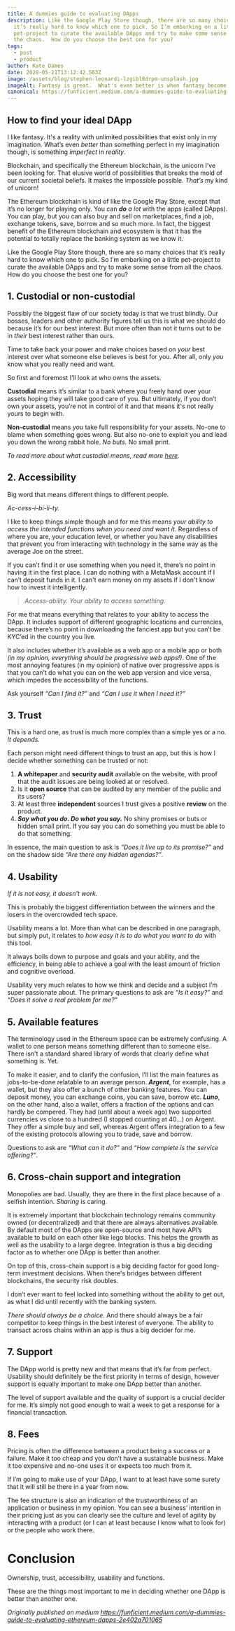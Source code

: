 ```yaml
---
title: A dummies guide to evaluating DApps
description: Like the Google Play Store though, there are so many choices that
  it’s really hard to know which one to pick. So I’m embarking on a little
  pet-project to curate the available DApps and try to make some sense from all
  the chaos.  How do you choose the best one for you?
tags:
  - post
  - product
author: Kate Dames
date: 2020-05-21T13:12:42.563Z
image: /assets/blog/stephen-leonardi-lzgibl8drpm-unsplash.jpg
imageAlt: Fantasy is great.  What's even better is when fantasy become reality.
canonical: https://funficient.medium.com/a-dummies-guide-to-evaluating-ethereum-dapps-2e402a701065
---
```

## How to find your ideal DApp

I like fantasy. It's a reality with unlimited possibilities that exist only in my imagination.  What’s even *better* than something perfect in my imagination though, is something *imperfect* in *reality*.

Blockchain, and specifically the Ethereum blockchain, is the unicorn I’ve been looking for. That elusive world of possibilities that breaks the mold of our current societal beliefs. It makes the impossible possible. *That’s* my kind of unicorn!

The Ethereum blockchain is kind of like the Google Play Store, except that it’s no longer for playing only. You can ***do*** *a lot* with the apps (called DApps). You can play, but you can also buy and sell on marketplaces, find a job, exchange tokens, save, borrow and so much more. In fact, the biggest benefit of the Ethereum blockchain and ecosystem is that it has the potential to totally replace the banking system as we know it.

Like the Google Play Store though, there are so many choices that it’s really hard to know which one to pick. So I’m embarking on a little pet-project to curate the available DApps and try to make some sense from all the chaos.  How do you choose the best one for you?

## 1. Custodial or non-custodial

Possibly the biggest flaw of our society today is that we trust blindly. Our bosses, leaders and other authority figures tell us this is what we should do because it’s for our best interest. But more often than not it turns out to be in *their* best interest rather than ours.

Time to take back your power and make choices based on *your* best interest over what someone else believes is best for you. After all, only *you* know what you really need and want.

So first and foremost I’ll look at who owns the assets.

**Custodial** means it’s similar to a bank where you freely hand over your assets hoping they will take good care of you. But ultimately, if you don’t own your assets, you’re not in control of it and that means it's not really yours to begin with.

**Non-custodial** means *you* take full responsibility for your assets. No-one to blame when something goes wrong. But also no-one to exploit you and lead you down the wrong rabbit hole. *No buts.* No small print.

*To read more about what custodial means, read more [here](https://www.investopedia.com/terms/c/custodialaccount.asp).*

## 2. Accessibility

Big word that means different things to different people.

*Ac-cess-i-bi-li-ty.*

I like to keep things simple though and for me this means *your ability to access the intended functions when you need and want it*.  Regardless of where you are, your education level, or whether you have any disabilities that prevent you from interacting with technology in the same way as the average Joe on the street.

If you can’t find it or use something when you need it, there’s no point in having it in the first place. I can do nothing with a MetaMask account if I can’t deposit funds in it.  I can't earn money on my assets if I don't know how to invest it intelligently.

> *Access-ability. Your ability to access something.*

For me that means everything that relates to your ability to access the DApp. It includes support of different geographic locations and currencies, because there’s no point in downloading the fanciest app but you can’t be KYC’ed in the country you live.

It also includes whether it’s available as a web app or a mobile app or both *(in my opinion, everything should be progressive web apps!)*. One of the most annoying features (in my opinion) of native over progressive apps is that you can’t do what you can on the web app version and vice versa, which impedes the accessibility of the functions.

Ask yourself *“Can I find it?”* and *“Can I use it when I need it?”*

## 3. Trust

This is a hard one, as trust is much more complex than a simple yes or a no. *It depends.*

Each person might need different things to trust an app, but this is how I decide whether something can be trusted or not:

1. **A whitepaper** and **security audit** available on the website, with proof that the audit issues are being looked at or resolved.
2. Is it **open source** that can be audited by any member of the public and its users?
3. At least three **independent** sources I trust gives a positive **review** on the product.
4. ***Say what you do. Do what you say.*** No shiny promises or buts or hidden small print. If you say you can do something you must be able to do that something.

In essence, the main question to ask is *“Does it live up to its promise?”* and on the shadow side *“Are there any hidden agendas?”*.

## 4. Usability

*If it is not easy, it doesn’t work.*

This is probably the biggest differentiation between the winners and the losers in the overcrowded tech space.

Usability means a lot. More than what can be described in one paragraph, but simply put, it relates to *how easy it is to do what you want to do* with this tool.

It always boils down to purpose and goals and your ability, and the efficiency, in being able to achieve a goal with the least amount of friction and cognitive overload.

Usability very much relates to how we think and decide and a subject I’m super passionate about. The primary questions to ask are *“Is it easy?”* and *“Does it solve a real problem for me?”*

## 5. Available features

The terminology used in the Ethereum space can be extremely confusing. A wallet to one person means something different than to someone else.  There isn't a standard shared library of words that clearly define what something is. Yet.

To make it easier, and to clarify the confusion, I’ll list the main features as jobs-to-be-done relatable to an average person. ***Argent***, for example, has a wallet, but they also offer a bunch of other banking features. You can deposit money, you can exchange coins, you can save, borrow etc. ***Luno***, on the other hand, also a wallet, offers a fraction of the options and can hardly be compered. They had (until about a week ago) two supported currencies vs close to a hundred (I stopped counting at 40…) on Argent. They offer a simple buy and sell, whereas Argent offers integration to a few of the existing protocols allowing you to trade, save and borrow.

Questions to ask are *“What can it do?”* and *“How complete is the service offering?”*.

## 6. Cross-chain support and integration

Monopolies are bad. Usually, they are there in the first place because of a selfish intention. *Sharing* is caring.

It is extremely important that blockchain technology remains community owned (or decentralized) and that there are always alternatives available. By default most of the DApps are open-source and most have API’s available to build on each other like lego blocks. This helps the growth as well as the usability to a large degree. Integration is thus a big deciding factor as to whether one DApp is better than another.

On top of this, cross-chain support is a big deciding factor for good long-term investment decisions.  When there's bridges between different blockchains, the security risk doubles. 

I don’t ever want to feel locked into something without the ability to get out, as what I did until recently with the banking system.

*There should always be a choice.* And there should always be a fair competitor to keep things in the best interest of everyone. The ability to transact across chains within an app is thus a big decider for me.

## 7. Support

The DApp world is pretty new and that means that it’s far from perfect. Usability should definitely be the first priority in terms of design, however support is equally important to make one DApp better than another.

The level of support available and the quality of support is a crucial decider for me. It’s simply not good enough to wait a week to get a response for a financial transaction.

## 8. Fees

Pricing is often the difference between a product being a success or a failure. Make it too cheap and you don’t have a sustainable business. Make it too expensive and no-one uses it or expects too much from it.

If I’m going to make use of your DApp, I want to at least have some surety that it will still be there in a year from now.

The fee structure is also an indication of the trustworthiness of an application or business in my opinion. You can see a business’ intention in their pricing just as you can clearly see the culture and level of agility by interacting with a product (or I can at least because I know what to look for) or the people who work there.

# Conclusion

Ownership, trust, accessibility, usability and functions.

These are the things most important to me in deciding whether one DApp is better than another one. 

*Originally published on medium https://funficient.medium.com/a-dummies-guide-to-evaluating-ethereum-dapps-2e402a701065*